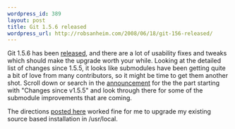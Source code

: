 ```yaml
--- 
wordpress_id: 389
layout: post
title: Git 1.5.6 released
wordpress_url: http://robsanheim.com/2008/06/18/git-156-released/
---
```

Git 1.5.6 has been <a href="http://kerneltrap.org/Git/1.5.6_Relatively_Small_Impact_Changes">released</a>, and there are a lot of usability fixes and tweaks which should make the upgrade worth your while.  Looking at the detailed list of changes since 1.5.5, it looks like submodules have been getting quite a bit of love from many contributors, so it might be time to get them another shot.  Scroll down or search in the <a href="http://kerneltrap.org/Git/1.5.6_Relatively_Small_Impact_Changes">announcement</a> for the the part starting with "Changes since v1.5.5" and look through there for some of the submodule improvements that are coming.

The directions <a href="http://solutions.treypiepmeier.com/2008/02/25/installing-git-on-os-x-leopard/">posted here</a> worked fine for me to upgrade my existing source based installation in /usr/local.
